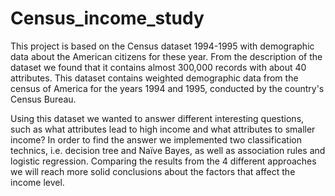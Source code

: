 # Census_income_study

This project is based on the Census dataset 1994-1995 with demographic data about the American citizens for these year. From the description of the dataset we found that it contains almost 300,000 records with about 40 attributes. This dataset contains weighted demographic data from the census of America for the years 1994 and 1995, conducted by the country's Census Bureau.

Using this dataset we wanted to answer different interesting questions, such as what attributes lead to high income and what attributes to smaller income? In order to find the answer we implemented two classification technics, i.e. decision tree and Naïve Bayes, as well as association rules and logistic regression. Comparing the results from the 4 different approaches we will reach more solid conclusions about the factors that affect the income level.
